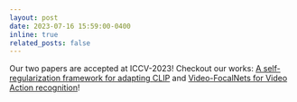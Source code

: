 ```yaml
---
layout: post
date: 2023-07-16 15:59:00-0400
inline: true
related_posts: false
---
```


Our two papers are accepted at ICCV-2023! Checkout our works: [A self-regularization framework for adapting CLIP](https://muzairkhattak.github.io/PromptSRC/) and [Video-FocalNets for Video Action recognition](https://talalwasim.github.io/Video-FocalNets/)!
